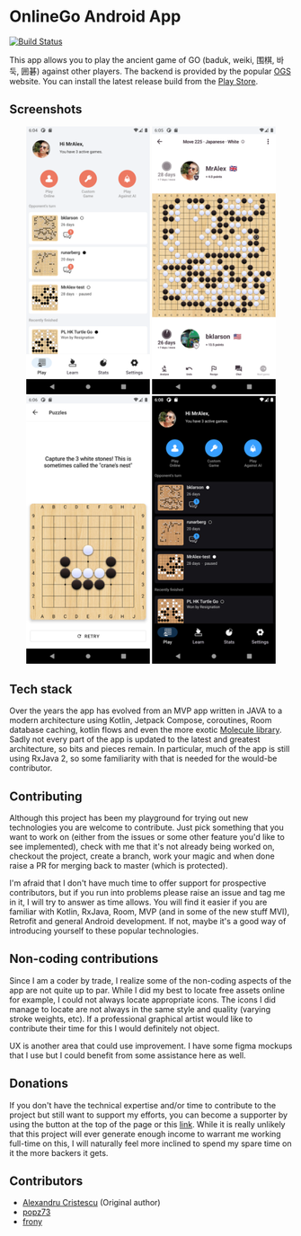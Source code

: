 # OnlineGo Android App

[![Build Status](https://app.bitrise.io/app/c7dfae3497b9c9c7/status.svg?token=gHevfUWgJNngvsjdaj8mRw&branch=master)](https://app.bitrise.io/app/c7dfae3497b9c9c7)

This app allows you to play the ancient game of GO (baduk, weiki, 围棋,
바둑, 囲碁) against other players. The backend is provided by the popular
[OGS](https://www.online-go.com) website. You can install the latest release build from the [Play Store](https://play.google.com/store/apps/details?id=io.zenandroid.onlinego).

## Screenshots

<p align="center">
    <img src="readmeImages/ss1.png" width="220" />
    <img src="readmeImages/ss2.png" width="220" />
    <img src="readmeImages/ss3.png" width="220" />
    <img src="readmeImages/ss4.png" width="220" />
</p>

## Tech stack

Over the years the app has evolved from an MVP app written in JAVA to a modern architecture using Kotlin, Jetpack Compose, coroutines, Room database caching, kotlin flows and even the more exotic [Molecule library](https://code.cash.app/the-state-of-managing-state-with-compose). 
Sadly not every part of the app is updated to the latest and greatest architecture, so bits and pieces remain. In particular, much of the app is still using RxJava 2, so some familiarity with that
is needed for the would-be contributor.

## Contributing

Although this project has been my playground for trying out new technologies you are welcome to contribute. Just pick something that you want to work on (either from the issues or some other feature you'd like to see implemented), check with me that it's not already being worked on, checkout the project, create a branch, work your magic and when done raise a PR for merging back to master (which is protected).

I'm afraid that I don't have much time to offer support for prospective contributors, but if you run into problems please raise an issue and tag me in it, I will try to answer as time allows. You will find it easier if you are familiar with Kotlin, RxJava, Room, MVP (and in some of the new stuff MVI), Retrofit and general Android development. If not, maybe it's a good way of introducing yourself to these popular technologies.

## Non-coding contributions

Since I am a coder by trade, I realize some of the non-coding aspects of the app are not quite up to par. While I did my best to locate free assets online for example, I could not always locate appropriate icons. The icons I did manage to locate are not always in the same style and quality (varying stroke weights, etc). If a professional graphical artist would like to contribute their time for this I would definitely not object.

UX is another area that could use improvement. I have some figma mockups that I use but I could benefit from some assistance here as well.

## Donations

If you don't have the technical expertise and/or time to contribute to the project but still want to support my efforts, you can become a supporter by using the button at the top of the page or this [link](https://github.com/sponsors/acristescu). While it is really unlikely that this project will ever generate enough income to warrant me working full-time on this, I will naturally feel more inclined to spend my spare time on it the more backers it gets.

## Contributors

 - [Alexandru Cristescu](https://github.com/acristescu) (Original author)
 - [popz73](https://github.com/popz73)
 - [frony](https://github.com/bqv)
